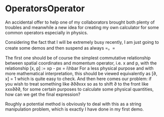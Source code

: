 # OperatorsOperator
An accidental offer to help one of my collaborators brought both plenty of troubles and meanwhile a new idea for creating my own calculator for some common operators especially in physics.

Considering the fact that I will be extremely busy recently, I am just going to create some demos and then suspend as always =。=

The first one should be of course the simplest commutative relationship between spatial coordinates and momentum operator, i.e. x and p, with the relationship
[x, p] := xp - px = i\hbar
For a less physical purpose and with more mathematical interpretation, this should be viewed equivalently as
[∂, x] = 1
which is quite easy to check.
And then here comes our problem: if you wish to treat something like ∂∂∂xxx so as to shift ∂ to the front like xxx∂∂∂, for some certain purposes to calculate some physical quantities, how can we get the final expression?

Roughly a potential method is obviously to deal with this as a string manipulation problem, which is exactly I have done in my first demo.
